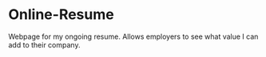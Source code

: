 # Online-Resume
Webpage for my ongoing resume. Allows employers to see what value I can add to their company.
